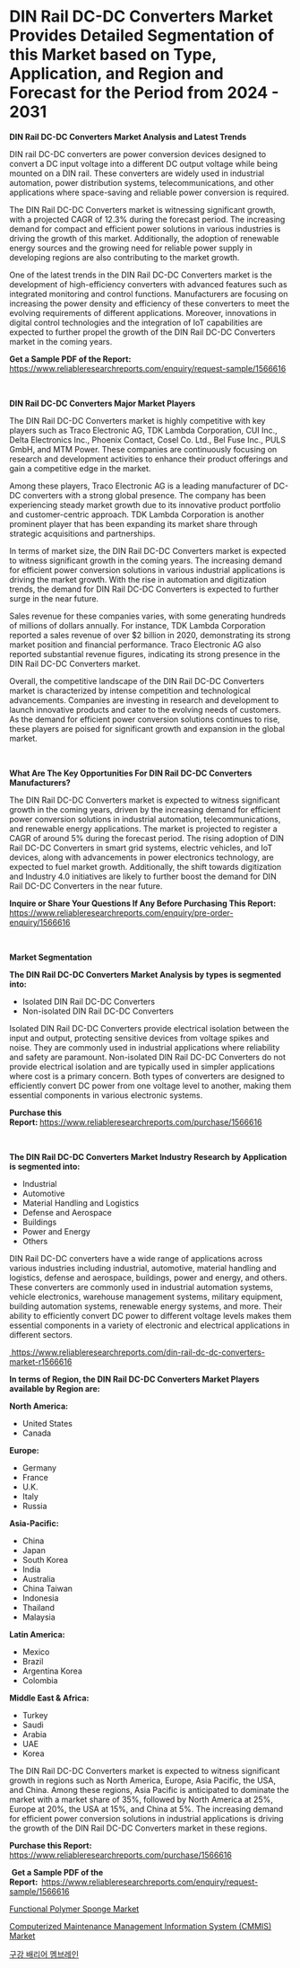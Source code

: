 <p><h1>DIN Rail DC-DC Converters Market Provides Detailed Segmentation of this Market based on Type, Application, and Region and Forecast for the Period from 2024 - 2031</h1></p><p><strong>DIN Rail DC-DC Converters Market Analysis and Latest Trends</strong></p>
<p><p>DIN rail DC-DC converters are power conversion devices designed to convert a DC input voltage into a different DC output voltage while being mounted on a DIN rail. These converters are widely used in industrial automation, power distribution systems, telecommunications, and other applications where space-saving and reliable power conversion is required.</p><p>The DIN Rail DC-DC Converters market is witnessing significant growth, with a projected CAGR of 12.3% during the forecast period. The increasing demand for compact and efficient power solutions in various industries is driving the growth of this market. Additionally, the adoption of renewable energy sources and the growing need for reliable power supply in developing regions are also contributing to the market growth.</p><p>One of the latest trends in the DIN Rail DC-DC Converters market is the development of high-efficiency converters with advanced features such as integrated monitoring and control functions. Manufacturers are focusing on increasing the power density and efficiency of these converters to meet the evolving requirements of different applications. Moreover, innovations in digital control technologies and the integration of IoT capabilities are expected to further propel the growth of the DIN Rail DC-DC Converters market in the coming years.</p></p>
<p><strong>Get a Sample PDF of the Report:&nbsp;</strong> <a href="https://www.reliableresearchreports.com/enquiry/request-sample/1566616">https://www.reliableresearchreports.com/enquiry/request-sample/1566616</a></p>
<p>&nbsp;</p>
<p><strong>DIN Rail DC-DC Converters Major Market Players</strong></p>
<p><p>The DIN Rail DC-DC Converters market is highly competitive with key players such as Traco Electronic AG, TDK Lambda Corporation, CUI Inc., Delta Electronics Inc., Phoenix Contact, Cosel Co. Ltd., Bel Fuse Inc., PULS GmbH, and MTM Power. These companies are continuously focusing on research and development activities to enhance their product offerings and gain a competitive edge in the market.</p><p>Among these players, Traco Electronic AG is a leading manufacturer of DC-DC converters with a strong global presence. The company has been experiencing steady market growth due to its innovative product portfolio and customer-centric approach. TDK Lambda Corporation is another prominent player that has been expanding its market share through strategic acquisitions and partnerships.</p><p>In terms of market size, the DIN Rail DC-DC Converters market is expected to witness significant growth in the coming years. The increasing demand for efficient power conversion solutions in various industrial applications is driving the market growth. With the rise in automation and digitization trends, the demand for DIN Rail DC-DC Converters is expected to further surge in the near future.</p><p>Sales revenue for these companies varies, with some generating hundreds of millions of dollars annually. For instance, TDK Lambda Corporation reported a sales revenue of over $2 billion in 2020, demonstrating its strong market position and financial performance. Traco Electronic AG also reported substantial revenue figures, indicating its strong presence in the DIN Rail DC-DC Converters market.</p><p>Overall, the competitive landscape of the DIN Rail DC-DC Converters market is characterized by intense competition and technological advancements. Companies are investing in research and development to launch innovative products and cater to the evolving needs of customers. As the demand for efficient power conversion solutions continues to rise, these players are poised for significant growth and expansion in the global market.</p></p>
<p>&nbsp;</p>
<p><strong>What Are The Key Opportunities For DIN Rail DC-DC Converters Manufacturers?</strong></p>
<p><p>The DIN Rail DC-DC Converters market is expected to witness significant growth in the coming years, driven by the increasing demand for efficient power conversion solutions in industrial automation, telecommunications, and renewable energy applications. The market is projected to register a CAGR of around 5% during the forecast period. The rising adoption of DIN Rail DC-DC Converters in smart grid systems, electric vehicles, and IoT devices, along with advancements in power electronics technology, are expected to fuel market growth. Additionally, the shift towards digitization and Industry 4.0 initiatives are likely to further boost the demand for DIN Rail DC-DC Converters in the near future.</p></p>
<p><strong>Inquire or Share Your Questions If Any Before Purchasing This Report:</strong> <a href="https://www.reliableresearchreports.com/enquiry/pre-order-enquiry/1566616">https://www.reliableresearchreports.com/enquiry/pre-order-enquiry/1566616</a></p>
<p>&nbsp;</p>
<p><strong>Market Segmentation</strong></p>
<p><strong>The DIN Rail DC-DC Converters Market Analysis by types is segmented into:</strong></p>
<p><ul><li>Isolated DIN Rail DC-DC Converters</li><li>Non-isolated DIN Rail DC-DC Converters</li></ul></p>
<p><p>Isolated DIN Rail DC-DC Converters provide electrical isolation between the input and output, protecting sensitive devices from voltage spikes and noise. They are commonly used in industrial applications where reliability and safety are paramount. Non-isolated DIN Rail DC-DC Converters do not provide electrical isolation and are typically used in simpler applications where cost is a primary concern. Both types of converters are designed to efficiently convert DC power from one voltage level to another, making them essential components in various electronic systems.</p></p>
<p><strong>Purchase this Report:&nbsp;</strong><a href="https://www.reliableresearchreports.com/purchase/1566616">https://www.reliableresearchreports.com/purchase/1566616</a></p>
<p>&nbsp;</p>
<p><strong>The DIN Rail DC-DC Converters Market Industry Research by Application is segmented into:</strong></p>
<p><ul><li>Industrial</li><li>Automotive</li><li>Material Handling and Logistics</li><li>Defense and Aerospace</li><li>Buildings</li><li>Power and Energy</li><li>Others</li></ul></p>
<p><p>DIN Rail DC-DC converters have a wide range of applications across various industries including industrial, automotive, material handling and logistics, defense and aerospace, buildings, power and energy, and others. These converters are commonly used in industrial automation systems, vehicle electronics, warehouse management systems, military equipment, building automation systems, renewable energy systems, and more. Their ability to efficiently convert DC power to different voltage levels makes them essential components in a variety of electronic and electrical applications in different sectors.</p></p>
<p><a href="https://www.reliableresearchreports.com/din-rail-dc-dc-converters-market-r1566616">&nbsp;https://www.reliableresearchreports.com/din-rail-dc-dc-converters-market-r1566616</a></p>
<p><strong>In terms of Region, the DIN Rail DC-DC Converters Market Players available by Region are:</strong></p>
<p>
    <p> <strong> North America: </strong>
        <ul>
            <li>United States</li>
            <li>Canada</li>
        </ul>
        </p> 
    <p> <strong> Europe: </strong>
        <ul>
            <li>Germany</li>
            <li>France</li>
            <li>U.K.</li>
            <li>Italy</li>
            <li>Russia</li>
        </ul>
        </p> 
    <p> <strong> Asia-Pacific: </strong>
        <ul>
            <li>China</li>
            <li>Japan</li>
            <li>South Korea</li>
            <li>India</li>
            <li>Australia</li>
            <li>China Taiwan</li>
            <li>Indonesia</li>
            <li>Thailand</li>
            <li>Malaysia</li>
        </ul>
        </p> 
    <p> <strong> Latin America: </strong>
        <ul>
            <li>Mexico</li>
            <li>Brazil</li>
            <li>Argentina Korea</li>
            <li>Colombia</li>
        </ul>
        </p> 
    <p> <strong> Middle East & Africa: </strong>
        <ul>
            <li>Turkey</li>
            <li>Saudi</li>
            <li>Arabia</li>
            <li>UAE</li>
            <li>Korea</li>
        </ul>
    </p>
    </p>
<p><p>The DIN Rail DC-DC Converters market is expected to witness significant growth in regions such as North America, Europe, Asia Pacific, the USA, and China. Among these regions, Asia Pacific is anticipated to dominate the market with a market share of 35%, followed by North America at 25%, Europe at 20%, the USA at 15%, and China at 5%. The increasing demand for efficient power conversion solutions in industrial applications is driving the growth of the DIN Rail DC-DC Converters market in these regions.</p></p>
<p><strong>Purchase this Report: </strong><a href="https://www.reliableresearchreports.com/purchase/1566616">https://www.reliableresearchreports.com/purchase/1566616</a></p>
<p>&nbsp;<strong>Get a Sample PDF of the Report:&nbsp;&nbsp;</strong><a href="https://www.reliableresearchreports.com/enquiry/request-sample/1566616">https://www.reliableresearchreports.com/enquiry/request-sample/1566616</a></p>
<p><strong></strong></p>
<p><p><a href="https://medium.com/@stevenlane654/functional-polymer-sponge-market-research-report-includes-analysis-on-market-size-share-and-growth-65d67bed556e">Functional Polymer Sponge Market</a></p><p><a href="https://medium.com/@sloanlkins7856/computerized-maintenance-management-information-system-cmmis-market-a-global-and-regional-371ff3043059">Computerized Maintenance Management Information System (CMMIS) Market</a></p><p><a href="https://github.com/jimahmed0511/Market-Research-Report-List-1/blob/main/9001132126241.md">구강 배리어 멤브레인</a></p></p>